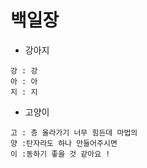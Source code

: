 # 백일장

- 강아지
```
강 : 강
아 : 아
지 : 지
```

- 고양이
```
고 : 층 올라가기 너무 힘든데 마법의
양 :탄자라도 하나 만들어주시면
이 :동하기 좋을 것 같아요 ! 
```
